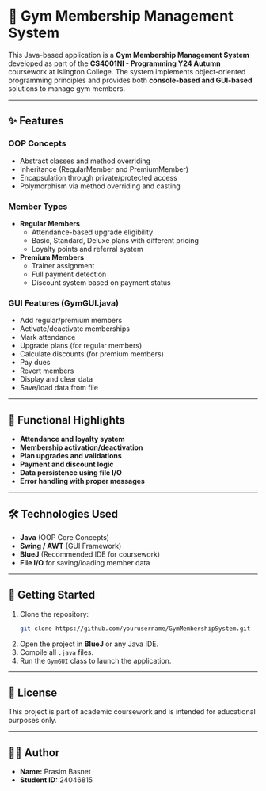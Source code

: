
# 💪 Gym Membership Management System

This Java-based application is a **Gym Membership Management System** developed as part of the **CS4001NI - Programming Y24 Autumn** coursework at Islington College. The system implements object-oriented programming principles and provides both **console-based and GUI-based** solutions to manage gym members.

---

## ✨ Features

### OOP Concepts
- Abstract classes and method overriding
- Inheritance (RegularMember and PremiumMember)
- Encapsulation through private/protected access
- Polymorphism via method overriding and casting

### Member Types
- **Regular Members**
  - Attendance-based upgrade eligibility
  - Basic, Standard, Deluxe plans with different pricing
  - Loyalty points and referral system
- **Premium Members**
  - Trainer assignment
  - Full payment detection
  - Discount system based on payment status

### GUI Features (GymGUI.java)
- Add regular/premium members
- Activate/deactivate memberships
- Mark attendance
- Upgrade plans (for regular members)
- Calculate discounts (for premium members)
- Pay dues
- Revert members
- Display and clear data
- Save/load data from file

---

## 🧪 Functional Highlights

- **Attendance and loyalty system**
- **Membership activation/deactivation**
- **Plan upgrades and validations**
- **Payment and discount logic**
- **Data persistence using file I/O**
- **Error handling with proper messages**

---

## 🛠 Technologies Used

- **Java** (OOP Core Concepts)
- **Swing / AWT** (GUI Framework)
- **BlueJ** (Recommended IDE for coursework)
- **File I/O** for saving/loading member data

---

## 🚀 Getting Started

1. Clone the repository:
   ```bash
   git clone https://github.com/yourusername/GymMembershipSystem.git
   ```
2. Open the project in **BlueJ** or any Java IDE.
3. Compile all `.java` files.
4. Run the `GymGUI` class to launch the application.

---


## 📄 License

This project is part of academic coursework and is intended for educational purposes only.

---

## 🙋‍♂️ Author

- **Name:** Prasim Basnet
- **Student ID:** 24046815

